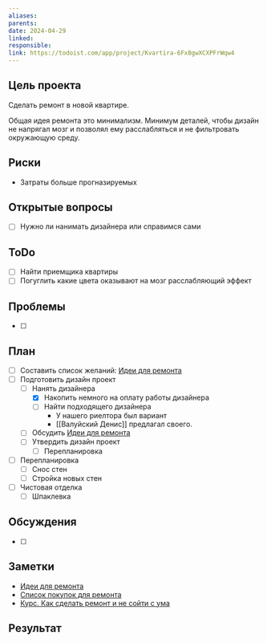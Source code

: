 ```yaml
---
aliases: 
parents: 
date: 2024-04-29
linked: 
responsible: 
link: https://todoist.com/app/project/Kvartira-6Fx8gwXCXPFrWqw4
---
```


## Цель проекта
Сделать ремонт в новой квартире.

Общая идея ремонта это минимализм. Минимум деталей, чтобы дизайн не напрягал мозг и позволял ему расслабляться и не фильтровать окружающую среду.
## Риски
- Затраты больше прогназируемых
## Открытые вопросы
- [ ] Нужно ли нанимать дизайнера или справимся сами

## ToDo
- [ ] Найти приемщика квартиры
- [ ] Погуглить какие цвета оказывают на мозг расслабляющий эффект
## Проблемы
- [ ] 
## План
- [ ] Составить список желаний: [Идеи для ремонта](Идеи%20для%20ремонта.md)
- [ ] Подготовить дизайн проект
	- [ ] Нанять дизайнера
		- [x] Накопить немного на оплату работы дизайнера
		- [ ] Найти подходящего дизайнера
			- У нашего риелтора был вариант
			- [[Валуйский Денис]] предлагал своего.
	- [ ] Обсудить [Идеи для ремонта](Идеи%20для%20ремонта.md)
	- [ ] Утвердить дизайн проект
		- [ ] Перепланировка
- [ ] Перепланировка
	- [ ] Снос стен
	- [ ] Стройка новых стен
- [ ] Чистовая отделка
	- [ ] Шпаклевка

## Обсуждения
- [ ] 

## Заметки
- [Идеи для ремонта](Идеи%20для%20ремонта.md)
- [Список покупок для ремонта](Список%20покупок%20для%20ремонта.md)
- [Курс. Как сделать ремонт и не сойти с ума](Курс.%20Как%20сделать%20ремонт%20и%20не%20сойти%20с%20ума.md)

## Результат




